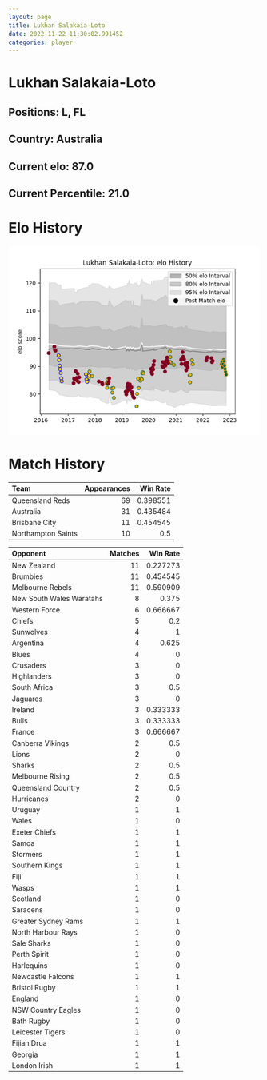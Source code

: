 ```yaml
---  
layout: page  
title: Lukhan Salakaia-Loto  
date: 2022-11-22 11:30:02.991452  
categories: player  
---
```

# Lukhan Salakaia-Loto

## Positions: L, FL

## Country: Australia

## Current elo: 87.0

## Current Percentile: 21.0

# Elo History


![elo history](history_LukhanSalakaia-Loto.png)
# Match History


| Team               |   Appearances |   Win Rate |
|:-------------------|--------------:|-----------:|
| Queensland Reds    |            69 |   0.398551 |
| Australia          |            31 |   0.435484 |
| Brisbane City      |            11 |   0.454545 |
| Northampton Saints |            10 |   0.5      |

| Opponent                 |   Matches |   Win Rate |
|:-------------------------|----------:|-----------:|
| New Zealand              |        11 |   0.227273 |
| Brumbies                 |        11 |   0.454545 |
| Melbourne Rebels         |        11 |   0.590909 |
| New South Wales Waratahs |         8 |   0.375    |
| Western Force            |         6 |   0.666667 |
| Chiefs                   |         5 |   0.2      |
| Sunwolves                |         4 |   1        |
| Argentina                |         4 |   0.625    |
| Blues                    |         4 |   0        |
| Crusaders                |         3 |   0        |
| Highlanders              |         3 |   0        |
| South Africa             |         3 |   0.5      |
| Jaguares                 |         3 |   0        |
| Ireland                  |         3 |   0.333333 |
| Bulls                    |         3 |   0.333333 |
| France                   |         3 |   0.666667 |
| Canberra Vikings         |         2 |   0.5      |
| Lions                    |         2 |   0        |
| Sharks                   |         2 |   0.5      |
| Melbourne Rising         |         2 |   0.5      |
| Queensland Country       |         2 |   0.5      |
| Hurricanes               |         2 |   0        |
| Uruguay                  |         1 |   1        |
| Wales                    |         1 |   0        |
| Exeter Chiefs            |         1 |   1        |
| Samoa                    |         1 |   1        |
| Stormers                 |         1 |   1        |
| Southern Kings           |         1 |   1        |
| Fiji                     |         1 |   1        |
| Wasps                    |         1 |   1        |
| Scotland                 |         1 |   0        |
| Saracens                 |         1 |   0        |
| Greater Sydney Rams      |         1 |   1        |
| North Harbour Rays       |         1 |   0        |
| Sale Sharks              |         1 |   0        |
| Perth Spirit             |         1 |   0        |
| Harlequins               |         1 |   0        |
| Newcastle Falcons        |         1 |   1        |
| Bristol Rugby            |         1 |   1        |
| England                  |         1 |   0        |
| NSW Country Eagles       |         1 |   0        |
| Bath Rugby               |         1 |   0        |
| Leicester Tigers         |         1 |   0        |
| Fijian Drua              |         1 |   1        |
| Georgia                  |         1 |   1        |
| London Irish             |         1 |   1        |